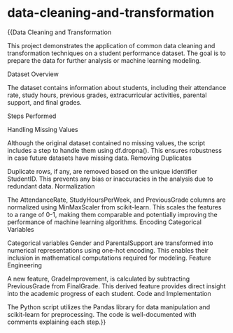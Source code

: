 # data-cleaning-and-transformation

{{Data Cleaning and Transformation

This project demonstrates the application of common data cleaning and transformation techniques on a student performance dataset. The goal is to prepare the data for further analysis or machine learning modeling.

Dataset Overview

The dataset contains information about students, including their attendance rate, study hours, previous grades, extracurricular activities, parental support, and final grades.

Steps Performed

Handling Missing Values

Although the original dataset contained no missing values, the script includes a step to handle them using df.dropna(). This ensures robustness in case future datasets have missing data.
Removing Duplicates

Duplicate rows, if any, are removed based on the unique identifier StudentID. This prevents any bias or inaccuracies in the analysis due to redundant data.
Normalization

The AttendanceRate, StudyHoursPerWeek, and PreviousGrade columns are normalized using MinMaxScaler from scikit-learn. This scales the features to a range of 0-1, making them comparable and potentially improving the performance of machine learning algorithms.
Encoding Categorical Variables

Categorical variables Gender and ParentalSupport are transformed into numerical representations using one-hot encoding. This enables their inclusion in mathematical computations required for modeling.
Feature Engineering

A new feature, GradeImprovement, is calculated by subtracting PreviousGrade from FinalGrade. This derived feature provides direct insight into the academic progress of each student.
Code and Implementation

The Python script utilizes the Pandas library for data manipulation and scikit-learn for preprocessing. The code is well-documented with comments explaining each step.}}
